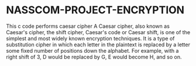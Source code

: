 # NASSCOM-PROJECT-ENCRYPTION
This c code performs caesar cipher
A Caesar cipher, also known as Caesar's cipher, the shift cipher, Caesar's code or Caesar shift, is one of the simplest and most widely known encryption techniques.
It is a type of substitution cipher in which each letter in the plaintext is replaced by a letter some fixed number of positions down the alphabet. 
For example, with a right shift of 3, D would be replaced by G, E would become H, and so on. 
